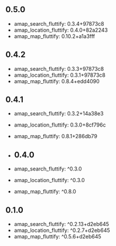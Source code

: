 ## 0.5.0
- amap_search_fluttify: 0.3.4+97873c8
- amap_location_fluttify: 0.4.0+82a2243
- amap_map_fluttify: 0.10.2+a1a3fff

## 0.4.2
- amap_search_fluttify: 0.3.3+97873c8
- amap_location_fluttify: 0.3.1+97873c8
- amap_map_fluttify: 0.8.4+edd4090

## 0.4.1
- amap_search_fluttify: 0.3.2+14a38e3
- amap_location_fluttify: 0.3.0+8cf796c
- amap_map_fluttify: 0.8.1+286db79

- ## 0.4.0
- amap_search_fluttify: ^0.3.0
- amap_location_fluttify: ^0.3.0
- amap_map_fluttify: ^0.8.0

## 0.1.0
- amap_search_fluttify: ^0.2.13+d2eb645
- amap_location_fluttify: ^0.2.7+d2eb645
- amap_map_fluttify: ^0.5.6+d2eb645